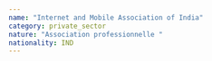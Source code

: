 ```yaml
---
name: "Internet and Mobile Association of India"
category: private_sector
nature: "Association professionnelle "
nationality: IND
---
```

    
